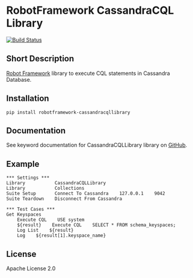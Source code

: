 # RobotFramework CassandraCQL Library

[![Build Status](https://travis-ci.org/peterservice-rnd/robotframework-cassandracqllibrary.svg?branch=master)](https://travis-ci.org/peterservice-rnd/robotframework-cassandracqllibrary)

Short Description
---

[Robot Framework](http://www.robotframework.org) library to execute CQL statements in Cassandra Database.

Installation
---

```
pip install robotframework-cassandracqllibrary
```

## Documentation

See keyword documentation for CassandraCQLLibrary library on [GitHub](https://github.com/peterservice-rnd/robotframework-cassandracqllibrary/tree/master/docs).

Example
---
```robot
*** Settings ***
Library           CassandraCQLLibrary
Library           Collections
Suite Setup       Connect To Cassandra    127.0.0.1    9042
Suite Teardown    Disconnect From Cassandra

*** Test Cases ***
Get Keyspaces
    Execute CQL    USE system
    ${result}    Execute CQL    SELECT * FROM schema_keyspaces;
    Log List    ${result}
    Log    ${result[1].keyspace_name}
```

License
---

Apache License 2.0
